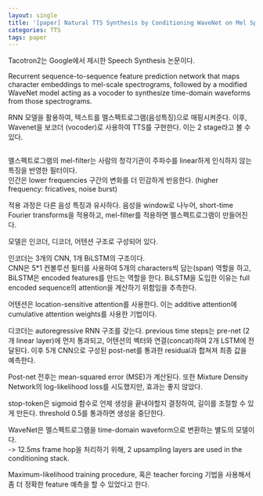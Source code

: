 ```yaml
---
layout: single
title: '[paper] Natural TTS Synthesis by Conditioning WaveNet on Mel Spectrogram Predictions, ICASSP 2018'
categories: TTS
tags: paper
---
```


Tacotron2는 Google에서 제시한 Speech Synthesis 논문이다. <br/>

Recurrent sequence-to-sequence feature prediction network that maps character embeddings to mel-scale spectrograms, followed by a modified WaveNet model acting as a vocoder to synthesize time-domain waveforms from those spectrograms. <br/>

RNN 모델을 활용하여, 텍스트를 멜스펙트로그램(음성특징)으로 매핑시켜준다. 이후, Wavenet을 보코더 (vocoder)로 사용하여 TTS를 구현한다. 이는 2 stage라고 볼 수 있다. <br/>

<img>

멜스펙트로그램의 mel-filter는 사람의 청각기관이 주파수를 linear하게 인식하지 않는 특징을 반영한 필터이다. <br/>
인간은 lower frequencies 구간의 변화를 더 민감하게 반응한다. (higher frequency: fricatives, noise burst) <br/>

적용 과정은 다른 음성 특징과 유사하다. 음성을 window로 나누어, short-time Fourier transforms을 적용하고, mel-filter를 적용하면 멜스펙트로그램이 만들어진다. <br/>

모델은 인코더, 디코더, 어텐션 구조로 구성되어 있다. <br/>

인코더는 3개의 CNN, 1개 BiLSTM의 구조이다. <br/>
CNN은 5*1 컨볼루션 필터를 사용하여 5개의 characters씩 담는(span) 역할을 하고, BiLSTM은 encoded features를 만드는 역할을 한다. BiLSTM을 도입한 이유는 full encoded sequence의 attention을 계산하기 위함임을 추측한다.  <br/>

어텐션은 location-sensitive attention를 사용한다. 이는 additive attention에 cumulative attention weights를 사용한 기법이다. <br/>

디코더는 autoregressive RNN 구조를 갖는다. previous time steps는 pre-net (2개 linear layer)에 먼저 통과되고, 어텐션의 벡터와 연결(concat)하여 2개 LSTM에 전달된다. 이후 5개 CNN으로 구성된 post-net를 통과한 residual과 합쳐져 최종 값을 예측한다. <br/>

Post-net 전후는 mean-squared error (MSE)가 계산된다. 또한 Mixture Density Network의 log-likelihood loss를 시도했지만, 효과는 좋지 않았다. <br/>

stop-token은 sigmoid 함수로 언제 생성을 끝내야할지 결정하여, 길이를 조절할 수 있게 만든다. threshold 0.5를 통과하면 생성을 중단한다. <br/>

WaveNet은 멜스펙트로그램을 time-domain waveform으로 변환하는 별도의 모델이다. <br/>
-> 12.5ms frame hop을 처리하기 위해, 2 upsampling layers are used in the conditioning stack. <br/>

Maximum-likelihood training procedure, 혹은 teacher forcing 기법을 사용해서 좀 더 정확한 feature 예측을 할 수 있었다고 한다. <br/>



